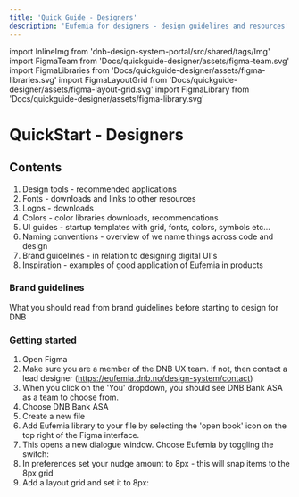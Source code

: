 ```yaml
---
title: 'Quick Guide - Designers'
description: 'Eufemia for designers - design guidelines and resources'
---
```


import InlineImg from 'dnb-design-system-portal/src/shared/tags/Img'
import FigmaTeam from 'Docs/quickguide-designer/assets/figma-team.svg'
import FigmaLibraries from 'Docs/quickguide-designer/assets/figma-libraries.svg'
import FigmaLayoutGrid from 'Docs/quickguide-designer/assets/figma-layout-grid.svg'
import FigmaLibrary from 'Docs/quickguide-designer/assets/figma-library.svg'

# QuickStart - Designers

## Contents

1.  Design tools - recommended applications
1.  Fonts - downloads and links to other resources
1.  Logos - downloads
1.  Colors - color libraries downloads, recommendations
1.  UI guides - startup templates with grid, fonts, colors, symbols etc...
1.  Naming conventions - overview of we name things across code and design
1.  Brand guidelines - in relation to designing digital UI's
1.  Inspiration - examples of good application of Eufemia in products

### Brand guidelines

What you should read from brand guidelines before starting to design for DNB

### Getting started

1. Open Figma
2. Make sure you are a member of the DNB UX team. If not, then contact a lead designer (https://eufemia.dnb.no/design-system/contact)
3. When you click on the 'You' dropdown, you should see DNB Bank ASA as a team to choose from.
4. Choose DNB Bank ASA <InlineImg src={FigmaTeam} caption="Join the DNB UX team" alt="Join the DNB UX team" />
5. Create a new file
6. Add Eufemia library to your file by selecting the 'open book' icon on the top right of the Figma interface. <InlineImg src={FigmaLibrary} caption="Figma's library icon" alt="Library icon" />
7. This opens a new dialogue window. Choose Eufemia by toggling the switch: <InlineImg src={FigmaLibraries} caption="Add the Eufemia library" alt="Add Eufemia team" />
8. In preferences set your nudge amount to 8px - this will snap items to the 8px grid
9. Add a layout grid and set it to 8px: <InlineImg src={FigmaLayoutGrid} caption="Add an 8px layout grid" alt="Add 8px layout grid" />
